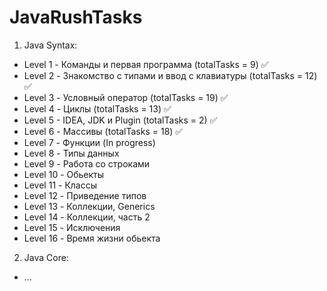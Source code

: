 # JavaRushTasks

1. Java Syntax:
  - Level 1 - Команды и первая программа (totalTasks = 9) :white_check_mark:
  - Level 2 - Знакомство с типами и ввод с клавиатуры (totalTasks = 12) :white_check_mark:
  - Level 3 - Условный оператор (totalTasks = 19) :white_check_mark:
  - Level 4 - Циклы (totalTasks = 13) :white_check_mark:
  - Level 5 - IDEA, JDK и Plugin (totalTasks = 2) :white_check_mark:
  - Level 6 - Массивы (totalTasks = 18) :white_check_mark:
  - Level 7 - Функции (In progress)
  - Level 8 - Типы данных 
  - Level 9 - Работа со строками 
  - Level 10 - Обьекты
  - Level 11 - Классы
  - Level 12 - Приведение типов
  - Level 13 - Коллекции, Generics
  - Level 14 - Коллекции, часть 2
  - Level 15 - Исключения
  - Level 16 - Время жизни обьекта
2. Java Core:
  - ...
